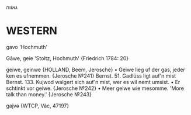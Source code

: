 גאווה

WESTERN
========

gavo 'Hochmuth'

Gâwe, geie 'Stoltz, Hochmuth' {Friedrich 1784: 20}

geiwe, geinwe {HOLLAND, Beem, Jerosche}
	•	Geiwe lieg uf der gas, jeder ken es ufnemmen. {Jerosche №241}
Bernst. 51. Gadlüss ligt auf'n mist
Bernst. 133. Kujwod walgert sich auf'n mist, wer es wil nemt umsist.
	•	Er schtinkt vor geiwe. {Jerosche №242}
	•	Meer geiwe wie mesomme. 'More talk than money.' {Jerosche №243}

gajvə {WTCP, Vác, 47197}
